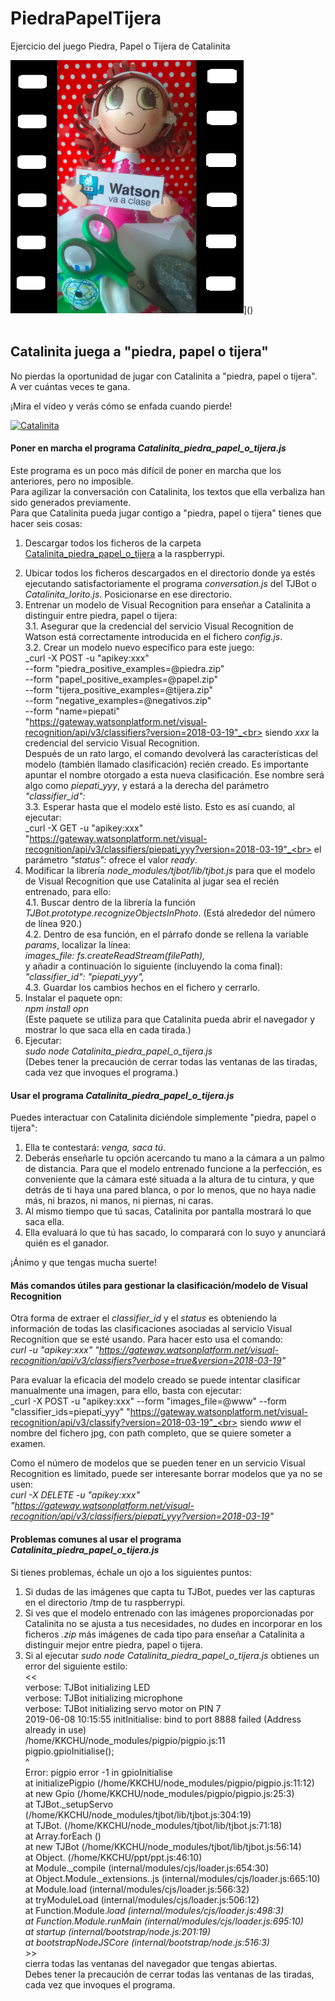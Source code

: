 # PiedraPapelTijera
Ejercicio del juego Piedra, Papel o Tijera de Catalinita


<a href=https://youtu.be/Bt_0hJaireo><img id="img1" src="files/img/Catalinita_piedra_papel_o_tijera_pelicula.png"></a>]() <br> <br>

## Catalinita juega a "piedra, papel o tijera"
No pierdas la oportunidad de jugar con Catalinita a "piedra, papel o tijera". A ver cuántas veces te gana.

¡Mira el vídeo y verás cómo se enfada cuando pierde!

[![Catalinita](./Catalinita_pptijera.png)](https://youtu.be/ntjYxE4nAJ0)

#### Poner en marcha el programa _Catalinita\_piedra\_papel\_o\_tijera.js_
Este programa es un poco más difícil de poner en marcha que los anteriores, pero no imposible.<br>
Para agilizar la conversación con Catalinita, los textos que ella verbaliza han sido generados previamente.<br>
Para que Catalinita pueda jugar contigo a "piedra, papel o tijera" tienes que hacer seis cosas:
1) Descargar todos los ficheros de la carpeta [Catalinita_piedra_papel_o_tijera](https://ibm.box.com/s/typqgykshoabfrb7np7z7x95z1kde8xd) a la raspberrypi.
2. Ubicar todos los ficheros descargados en el directorio donde ya estés ejecutando satisfactoriamente el programa _conversation.js_ del TJBot o _Catalinita\_lorito.js_. Posicionarse en ese directorio.
3. Entrenar un modelo de Visual Recognition para enseñar a Catalinita a distinguir entre piedra, papel o tijera:<br>
3.1. Asegurar que la credencial del servicio Visual Recognition de Watson está correctamente introducida en el fichero _config.js_.<br>
3.2. Crear un modelo nuevo específico para este juego:<br>
_curl -X POST -u "apikey:xxx" \
--form "piedra_positive_examples=@piedra.zip" \
--form "papel_positive_examples=@papel.zip" \
--form "tijera_positive_examples=@tijera.zip" \
--form "negative_examples=@negativos.zip" \
--form "name=piepati" \
"https://gateway.watsonplatform.net/visual-recognition/api/v3/classifiers?version=2018-03-19"_<br>
siendo _xxx_ la credencial del servicio Visual Recognition.<br>
Después de un rato largo, el comando devolverá las características del modelo (también llamado clasificación) recién creado. Es importante apuntar el nombre otorgado a esta nueva clasificación. Ese nombre será algo como _piepati\_yyy_, y estará a la derecha del parámetro _"classifier_id":_<br>
3.3. Esperar hasta que el modelo esté listo. Esto es así cuando, al ejecutar:<br>
_curl -X GET -u "apikey:xxx" "https://gateway.watsonplatform.net/visual-recognition/api/v3/classifiers/piepati_yyy?version=2018-03-19"_<br>
el parámetro _"status":_ ofrece el valor _ready_.
4. Modificar la librería _node\_modules/tjbot/lib/tjbot.js_ para que el modelo de Visual Recognition que use Catalinita al jugar sea el recién entrenado, para ello:<br>
4.1. Buscar dentro de la librería la función _TJBot.prototype.recognizeObjectsInPhoto_. (Está alrededor del número de línea 920.)<br>
4.2. Dentro de esa función, en el párrafo donde se rellena la variable _params_, localizar la línea:<br>
_images_file: fs.createReadStream(filePath),_<br>
y añadir a continuación lo siguiente (incluyendo la coma final): <br>
_"classifier_id": "piepati_yyy",_<br>
4.3. Guardar los cambios hechos en el fichero y cerrarlo.
5. Instalar el paquete opn:<br>
_npm install opn_<br>
(Este paquete se utiliza para que Catalinita pueda abrir el navegador y mostrar lo que saca ella en cada tirada.)
6. Ejecutar: <br>
_sudo node Catalinita\_piedra\_papel\_o\_tijera.js_<br>
(Debes tener la precaución de cerrar todas las ventanas de las tiradas, cada vez que invoques el programa.)

#### Usar el programa _Catalinita\_piedra\_papel\_o\_tijera.js_
Puedes interactuar con Catalinita diciéndole simplemente "piedra, papel o tijera":
1. Ella te contestará: _venga, saca tú_.
2. Deberás enseñarle tu opción acercando tu mano a la cámara a un palmo de distancia. Para que el modelo entrenado funcione a la perfección, es conveniente que la cámara esté situada a la altura de tu cintura, y que detrás de ti haya una pared blanca, o por lo menos, que no haya nadie más, ni brazos, ni manos, ni piernas, ni caras.
3. Al mismo tiempo que tú sacas, Catalinita por pantalla mostrará lo que saca ella. 
4. Ella evaluará lo que tú has sacado, lo comparará con lo suyo y anunciará quién es el ganador. 

¡Ánimo y que tengas mucha suerte!

#### Más comandos útiles para gestionar la clasificación/modelo de Visual Recognition
Otra forma de extraer el _classifier\_id_ y el _status_ es obteniendo la información de todas las clasificaciones asociadas al servicio Visual Recognition que se esté usando. Para hacer esto usa el comando:<br>
_curl -u "apikey:xxx" "https://gateway.watsonplatform.net/visual-recognition/api/v3/classifiers?verbose=true&version=2018-03-19"_

Para evaluar la eficacia del modelo creado se puede intentar clasificar manualmente una imagen, para ello, basta con ejecutar:<br>
_curl -X POST -u "apikey:xxx" --form "images_file=@www"  --form "classifier_ids=piepati_yyy" "https://gateway.watsonplatform.net/visual-recognition/api/v3/classify?version=2018-03-19"_<br>
siendo _www_ el nombre del fichero jpg, con path completo, que se quiere someter a examen.

Como el número de modelos que se pueden tener en un servicio Visual Recognition es limitado, puede ser interesante borrar modelos que ya no se usen:<br>
_curl -X DELETE -u "apikey:xxx" "https://gateway.watsonplatform.net/visual-recognition/api/v3/classifiers/piepati_yyy?version=2018-03-19"_

#### Problemas comunes al usar el programa _Catalinita\_piedra\_papel\_o\_tijera.js_
Si tienes problemas, échale un ojo a los siguientes puntos:
1. Si dudas de las imágenes que capta tu TJBot, puedes ver las capturas en el directorio /tmp de tu raspberrypi.
2. Si ves que el modelo entrenado con las imágenes proporcionadas por Catalinita no se ajusta a tus necesidades, no dudes en incorporar en los ficheros _.zip_ más imágenes de cada tipo para enseñar a Catalinita a distinguir mejor entre piedra, papel o tijera.
3. Si al ejecutar _sudo node Catalinita\_piedra\_papel\_o\_tijera.js_ obtienes un error del siguiente estilo:<br>
<<<br>
verbose: TJBot initializing LED<br>
verbose: TJBot initializing microphone<br>
verbose: TJBot initializing servo motor on PIN 7<br>
2019-06-08 10:15:55 initInitialise: bind to port 8888 failed (Address already in use)<br>
/home/KKCHU/node_modules/pigpio/pigpio.js:11<br>
    pigpio.gpioInitialise();<br>
           ^<br>
Error: pigpio error -1 in gpioInitialise<br>
    at initializePigpio (/home/KKCHU/node_modules/pigpio/pigpio.js:11:12)<br>
    at new Gpio (/home/KKCHU/node_modules/pigpio/pigpio.js:25:3)<br>
    at TJBot._setupServo (/home/KKCHU/node_modules/tjbot/lib/tjbot.js:304:19)<br>
    at TJBot.<anonymous> (/home/KKCHU/node_modules/tjbot/lib/tjbot.js:71:18)<br>
    at Array.forEach (<anonymous>)<br>
    at new TJBot (/home/KKCHU/node_modules/tjbot/lib/tjbot.js:56:14)<br>
    at Object.<anonymous> (/home/KKCHU/ppt/ppt.js:46:10)<br>
    at Module._compile (internal/modules/cjs/loader.js:654:30)<br>
    at Object.Module._extensions..js (internal/modules/cjs/loader.js:665:10)<br>
    at Module.load (internal/modules/cjs/loader.js:566:32)<br>
    at tryModuleLoad (internal/modules/cjs/loader.js:506:12)<br>
    at Function.Module._load (internal/modules/cjs/loader.js:498:3)<br>
    at Function.Module.runMain (internal/modules/cjs/loader.js:695:10)<br>
    at startup (internal/bootstrap/node.js:201:19)<br>
    at bootstrapNodeJSCore (internal/bootstrap/node.js:516:3)_<br>
\>><br>
cierra todas las ventanas del navegador que tengas abiertas.<br>
Debes tener la precaución de cerrar todas las ventanas de las tiradas, cada vez que invoques el programa.
